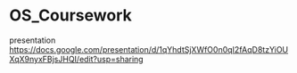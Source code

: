 # OS_Coursework

presentation https://docs.google.com/presentation/d/1qYhdtSjXWfO0n0qI2fAqD8tzYiOUXqX9nyxFBjsJHQI/edit?usp=sharing
